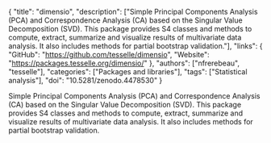 {
  "title": "dimensio",
  "description": ["Simple Principal Components Analysis (PCA) and Correspondence Analysis (CA) based on the Singular Value Decomposition (SVD). This package provides S4 classes and methods to compute, extract, summarize and visualize results of multivariate data analysis. It also includes methods for partial bootstrap validation."],
  "links": {
    "GitHub": "https://github.com/tesselle/dimensio",
    "Website": "https://packages.tesselle.org/dimensio/"
  },
  "authors": ["nfrerebeau", "tesselle"],
  "categories": ["Packages and libraries"],
  "tags": ["Statistical analysis"],
  "doi": "10.5281/zenodo.4478530"
}

<!-- Generated by csv2md.R – do not edit by hand -->

Simple Principal Components Analysis (PCA) and Correspondence Analysis (CA) based on the Singular Value Decomposition (SVD). This package provides S4 classes and methods to compute, extract, summarize and visualize results of multivariate data analysis. It also includes methods for partial bootstrap validation.